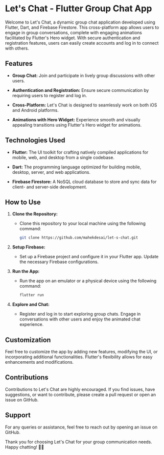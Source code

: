 # Let's Chat - Flutter Group Chat App

Welcome to Let's Chat, a dynamic group chat application developed using Flutter, Dart, and Firebase Firestore. This cross-platform app allows users to engage in group conversations, complete with engaging animations facilitated by Flutter's Hero widget. With secure authentication and registration features, users can easily create accounts and log in to connect with others.

## Features

- **Group Chat:** Join and participate in lively group discussions with other users.

- **Authentication and Registration:** Ensure secure communication by requiring users to register and log in.

- **Cross-Platform:** Let's Chat is designed to seamlessly work on both iOS and Android platforms.

- **Animations with Hero Widget:** Experience smooth and visually appealing transitions using Flutter's Hero widget for animations.

## Technologies Used

- **Flutter:** The UI toolkit for crafting natively compiled applications for mobile, web, and desktop from a single codebase.

- **Dart:** The programming language optimized for building mobile, desktop, server, and web applications.

- **Firebase Firestore:** A NoSQL cloud database to store and sync data for client- and server-side development.

## How to Use

1. **Clone the Repository:**
   - Clone this repository to your local machine using the following command:
     ```bash
     git clone https://github.com/mahekdesai/let-s-chat.git
     ```

2. **Setup Firebase:**
   - Set up a Firebase project and configure it in your Flutter app. Update the necessary Firebase configurations.

3. **Run the App:**
   - Run the app on an emulator or a physical device using the following command:
     ```bash
     flutter run
     ```

4. **Explore and Chat:**
   - Register and log in to start exploring group chats. Engage in conversations with other users and enjoy the animated chat experience.

## Customization

Feel free to customize the app by adding new features, modifying the UI, or incorporating additional functionalities. Flutter's flexibility allows for easy enhancements and modifications.

## Contributions

Contributions to Let's Chat are highly encouraged. If you find issues, have suggestions, or want to contribute, please create a pull request or open an issue on GitHub.

## Support

For any queries or assistance, feel free to reach out by opening an issue on GitHub.

Thank you for choosing Let's Chat for your group communication needs. Happy chatting! 🚀📱
